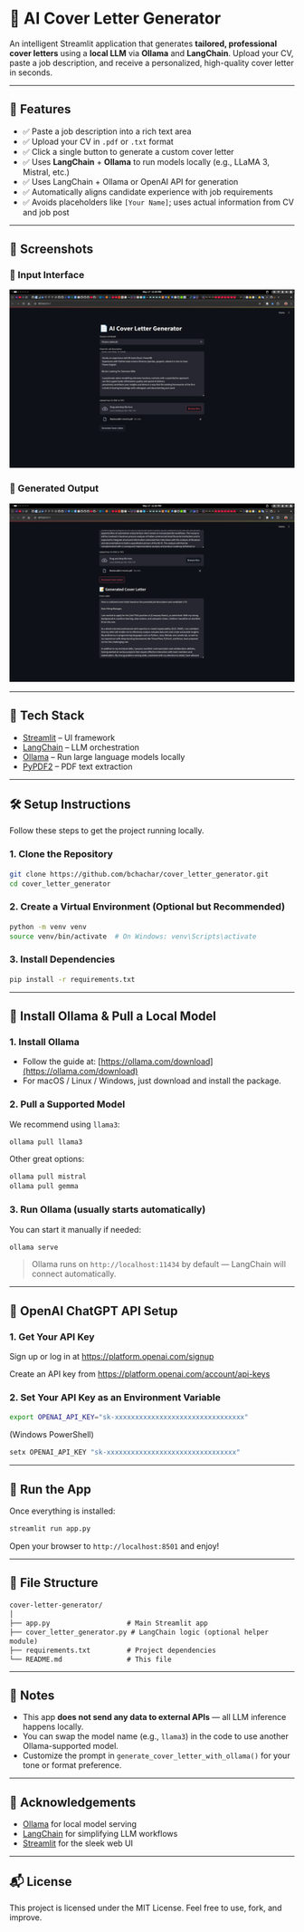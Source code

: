 # 📄 AI Cover Letter Generator

An intelligent Streamlit application that generates **tailored, professional cover letters** using a **local LLM** via **Ollama** and **LangChain**. Upload your CV, paste a job description, and receive a personalized, high-quality cover letter in seconds.

---

## 🚀 Features

* ✅ Paste a job description into a rich text area
* ✅ Upload your CV in `.pdf` or `.txt` format
* ✅ Click a single button to generate a custom cover letter
* ✅ Uses **LangChain** + **Ollama** to run models locally (e.g., LLaMA 3, Mistral, etc.)
* ✅ Uses LangChain + Ollama or OpenAI API for generation
* ✅ Automatically aligns candidate experience with job requirements
* ✅ Avoids placeholders like `[Your Name]`; uses actual information from CV and job post

---

## 🌄 Screenshots

### 📂 Input Interface

![Input Screenshot](images/input.png)

### 📂 Generated Output

![Output Screenshot](images/output.png)

---

## 🧰 Tech Stack

* [Streamlit](https://streamlit.io/) – UI framework
* [LangChain](https://www.langchain.com/) – LLM orchestration
* [Ollama](https://ollama.com/) – Run large language models locally
* [PyPDF2](https://pypi.org/project/PyPDF2/) – PDF text extraction

---

## 🛠️ Setup Instructions

Follow these steps to get the project running locally.

### 1. Clone the Repository

```bash
git clone https://github.com/bchachar/cover_letter_generator.git
cd cover_letter_generator
```

### 2. Create a Virtual Environment (Optional but Recommended)

```bash
python -m venv venv
source venv/bin/activate  # On Windows: venv\Scripts\activate
```

### 3. Install Dependencies

```bash
pip install -r requirements.txt
```

---

## 🧠 Install Ollama & Pull a Local Model

### 1. Install Ollama

* Follow the guide at: [https://ollama.com/download](https://ollama.com/download)
* For macOS / Linux / Windows, just download and install the package.

### 2. Pull a Supported Model

We recommend using `llama3`:

```bash
ollama pull llama3
```

Other great options:

```bash
ollama pull mistral
ollama pull gemma
```

### 3. Run Ollama (usually starts automatically)

You can start it manually if needed:

```bash
ollama serve
```

> Ollama runs on `http://localhost:11434` by default — LangChain will connect automatically.

---

## 🧠 OpenAI ChatGPT API Setup
### 1. Get Your API Key
Sign up or log in at https://platform.openai.com/signup

Create an API key from https://platform.openai.com/account/api-keys

### 2. Set Your API Key as an Environment Variable
```bash
export OPENAI_API_KEY="sk-xxxxxxxxxxxxxxxxxxxxxxxxxxxxxxxx"
````
(Windows PowerShell)

```powershell
setx OPENAI_API_KEY "sk-xxxxxxxxxxxxxxxxxxxxxxxxxxxxxxxx"
```

---

## 🧪 Run the App

Once everything is installed:

```bash
streamlit run app.py
```

Open your browser to `http://localhost:8501` and enjoy!

---

## 📂 File Structure

```
cover-letter-generator/
│
├── app.py                   # Main Streamlit app
├── cover_letter_generator.py # LangChain logic (optional helper module)
├── requirements.txt         # Project dependencies
└── README.md                # This file
```

---

## 📌 Notes

* This app **does not send any data to external APIs** — all LLM inference happens locally.
* You can swap the model name (e.g., `llama3`) in the code to use another Ollama-supported model.
* Customize the prompt in `generate_cover_letter_with_ollama()` for your tone or format preference.

---

## 🙌 Acknowledgements

* [Ollama](https://ollama.com) for local model serving
* [LangChain](https://www.langchain.com) for simplifying LLM workflows
* [Streamlit](https://streamlit.io) for the sleek web UI

---

## 📬 License

This project is licensed under the MIT License. Feel free to use, fork, and improve.
